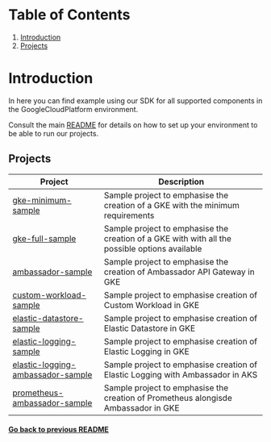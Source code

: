 # Table of Contents
1. [Introduction](#introduction)
2. [Projects](#projects)
# Introduction

In here you can find example using our SDK for all supported components in the GoogleCloudPlatform environment.

Consult the main [README](../README.md) for details on how to set up your environment to be able to run our projects.

## Projects

| Project                                                                      	| Description                                                                                              	|
|-----------------------------------------------------------------------------	|---------------------------------------------------------------------------------------------------------- |
| [ gke-minimum-sample ]( ./gke-minimum-sample/ )                             	| Sample project to emphasise the creation of a GKE with the minimum requirements                         	|
| [ gke-full-sample ]( ./gke-full-sample/ )                                   	| Sample project to emphasise the creation of a GKE with with all the possible options available           	|
| [ ambassador-sample ]( ./ambassador-sample/ )                                	| Sample project to emphasise the creation of Ambassador API Gateway in GKE                               	|
| [ custom-workload-sample ](./custom-workload-sample/)                         | Sample project to emphasise creation of Custom Workload in GKE                                            |
| [ elastic-datastore-sample ]( ./elastic-datastore-sample/ ) 	                | Sample project to emphasise creation of Elastic Datastore in GKE                                         	|
| [ elastic-logging-sample ]( ./elastic-logging-sample/ ) 	                    | Sample project to emphasise creation of Elastic Logging in GKE                                          	|
| [ elastic-logging-ambassador-sample ]( ./elastic-logging-ambassador-sample/ ) | Sample project to emphasise creation of Elastic Logging with Ambassador in AKS                           	|
| [ prometheus-ambassador-sample ]( ./prometheus-ambassador-sample/ )         	| Sample project to emphasise the creation of Prometheus alongisde Ambassador in GKE                       	|

#### [Go back to previous README](../README.md)